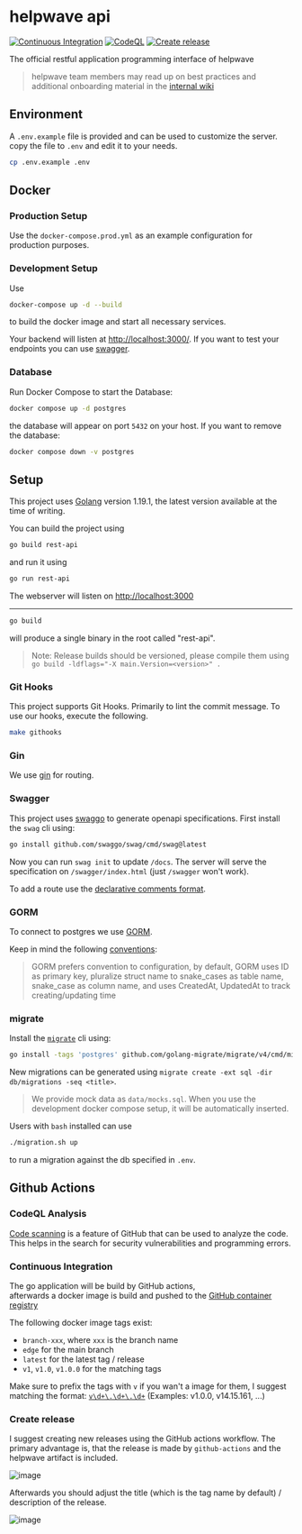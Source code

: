 # helpwave api

[![Continuous Integration](https://github.com/helpwave/rest-api/actions/workflows/ci.yaml/badge.svg)](https://github.com/helpwave/rest-api/actions/workflows/ci.yaml)
[![CodeQL](https://github.com/helpwave/rest-api/actions/workflows/codeql-analysis.yml/badge.svg)](https://github.com/helpwave/rest-api/actions/workflows/codeql-analysis.yml)
[![Create release](https://github.com/helpwave/rest-api/actions/workflows/release.yaml/badge.svg)](https://github.com/helpwave/rest-api/actions/workflows/release.yaml)  

The official restful application programming interface of helpwave

> helpwave team members may read up on best practices and additional onboarding material in the [internal wiki](https://wiki.helpwave.de/)

## Environment

A `.env.example` file is provided and can be used to customize the server.
copy the file to `.env` and edit it to your needs.
```bash
cp .env.example .env
```
## Docker

### Production Setup
Use the `docker-compose.prod.yml` as an example configuration for production purposes.

### Development Setup
Use
```bash
docker-compose up -d --build
```
to build the docker image and start all necessary services.

Your backend will listen at [http://localhost:3000/](http://localhost:3000/).
If you want to test your endpoints you can use [swagger](http://localhost:3000/swagger/index.html).

### Database
Run Docker Compose to start the Database:
```bash
docker compose up -d postgres
```
the database will appear on port `5432` on your host.
If you want to remove the database:
```bash
docker compose down -v postgres
```

## Setup

This project uses [Golang][golang] version 1.19.1, the latest version available at the time of writing.

You can build the project using
```bash
go build rest-api
```
and run it using
```bash
go run rest-api
```

The webserver will listen on [http://localhost:3000](http://localhost:3000)
***
```bash
go build
```
will produce a single binary in the root called "rest-api".

> Note: Release builds should be versioned, please compile them using `go build -ldflags="-X main.Version=<version>" .`

### Git Hooks

This project supports Git Hooks. Primarily to lint the commit message. To use our hooks, execute the following.
```bash
make githooks
```

### Gin

We use [gin][gin] for routing.

### Swagger

This project uses [swaggo][swaggo] to generate openapi specifications.
First install the `swag` cli using:
```bash
go install github.com/swaggo/swag/cmd/swag@latest
```
Now you can run `swag init` to update `/docs`.
The server will serve the specification on `/swagger/index.html` (just `/swagger` won't work).

To add a route use the [declarative comments format](https://github.com/swaggo/swag/blob/master/README.md#declarative-comments-format).

### GORM

To connect to postgres we use [GORM][GORM].

Keep in mind the following [conventions](https://gorm.io/docs/models.html#Conventions):
> GORM prefers convention to configuration,
> by default, GORM uses ID as primary key, pluralize struct name to
> snake_cases as table name, snake_case as column name, and uses CreatedAt,
> UpdatedAt to track creating/updating time

### migrate

Install the [`migrate`][migrate] cli using:
```bash
go install -tags 'postgres' github.com/golang-migrate/migrate/v4/cmd/migrate@latest
```

New migrations can be generated using `migrate create -ext sql -dir db/migrations -seq <title>`.

> We provide mock data as `data/mocks.sql`. When you use the development docker compose setup, it will be automatically inserted.

Users with `bash` installed can use
```bash
./migration.sh up
```
to run a migration against the db specified in `.env`.

## Github Actions

### CodeQL Analysis

[Code scanning](https://docs.github.com/en/code-security/code-scanning/automatically-scanning-your-code-for-vulnerabilities-and-errors/about-code-scanning) is a feature of GitHub that can be used to analyze the code. This helps in the search for security vulnerabilities and programming errors.

### Continuous Integration

The go application will be build by GitHub actions,  
afterwards a docker image is build and pushed to the
[GitHub container registry](https://ghcr.io)

The following docker image tags exist:

* `branch-xxx`, where `xxx` is the branch name
* `edge` for the main branch
* `latest` for the latest tag / release
* `v1`, `v1.0`, `v1.0.0` for the matching tags

Make sure to prefix the tags with `v` if you wan't a image for them, I suggest matching the format: [`v\d+\.\d+\.\d+`](https://regexr.com/6v4qh) (Examples: v1.0.0, v14.15.161, ...)

### Create release

I suggest creating new releases using the GitHub actions workflow. The primary advantage is, that the release is made by `github-actions` and the helpwave artifact is included.

![image](https://user-images.githubusercontent.com/26925347/193222515-98220b50-b320-497d-a012-af4be7cdbe3b.png)

Afterwards you should adjust the title (which is the tag name by default) / description of the release.

![image](https://user-images.githubusercontent.com/26925347/193222838-c2f16900-371d-495f-ab55-9d75b6489cfc.png)

[golang]: https://go.dev/
[gin]: https://github.com/gin-gonic/gin/
[swaggo]: https://github.com/swaggo/
[GORM]: https://gorm.io/
[migrate]: https://github.com/golang-migrate/migrate/

